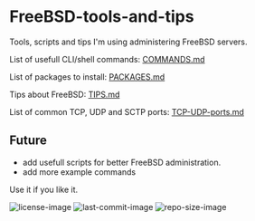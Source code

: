 # FreeBSD-tools-and-tips
Tools, scripts and tips I'm using administering FreeBSD servers.


List of usefull CLI/shell commands: [COMMANDS.md](COMMANDS.md)

List of packages to install: [PACKAGES.md](PACKAGES.md)

Tips about FreeBSD: [TIPS.md](TIPS.md)

List of common TCP, UDP and SCTP ports: [TCP-UDP-ports.md](TCP-UDP-ports.md)

Future
---
 - add usefull scripts for better FreeBSD administration.
 - add more example commands


Use it if you like it.

![license-image](https://img.shields.io/github/license/remetremet/FreeBSD-tools-and-tips?style=plastic)
![last-commit-image](https://img.shields.io/github/last-commit/remetremet/FreeBSD-tools-and-tips?style=plastic)
![repo-size-image](https://img.shields.io/github/repo-size/remetremet/FreeBSD-tools-and-tips?style=plastic)
